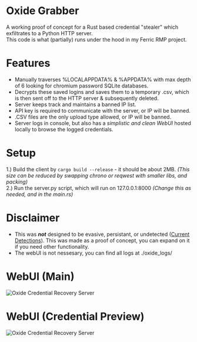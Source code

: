 # Oxide Grabber
A working proof of concept for a Rust based credential "stealer" which exfiltrates to a Python HTTP server.  
This code is what (partially) runs under the hood in my Ferric RMP project.

# Features
 - Manually traverses %LOCALAPPDATA% & %APPDATA% with max depth of 6 looking for chromium password SQLite databases.
 - Decrypts these saved logins and saves them to a temporary .csv, which is then sent off to the HTTP server & subsequently deleted.
 - Server keeps track and maintains a banned IP list.
 - API key is required to communicate with the server, or IP will be banned.
 - .CSV files are the only upload type allowed, or IP will be banned.
 - Server logs in console, but also has a *simplistic and clean WebUI* hosted locally to browse the logged credentials.

# Setup
 1.) Build the client by ```cargo build --release``` - it should be about 2MB. *(This size can be reduced by swapping chrono or reqwest with smaller libs, and packing)*  
 2.) Run the server.py script, which will run on 127.0.0.1:8000 *(Change this as needed, and in the main.rs)*  

# Disclaimer
 - This was ***not*** designed to be evasive, persistant, or undetected ([Current Detections](https://tip.neiki.dev/file/b5442ee156093a526c51f925ccbf1ee3a0363fe2c7cf60580d98238c2d1ddb9c)). This was made as a proof of concept, you can expand on it if you need other functionality.
 - The webUI is not nessesary, you can find all logs at ./oxide_logs/

# WebUI (Main)
![Oxide Credential Recovery Server](https://i.ibb.co/GtN6fkT/Screenshot-2024-10-29-at-14-56-22-Oxide-Credential-Recovery-Server.png)
# WebUI (Credential Preview)
![Oxide Credential Recovery Server](https://i.ibb.co/nMjjWDG/Screenshot-2024-10-29-at-15-40-40-Oxide-Credential-Recovery-Server.png)

